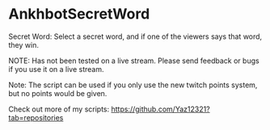 # AnkhbotSecretWord
Secret Word: Select a secret word, and if one of the viewers says that word, they win.

NOTE: Has not been tested on a live stream. Please send feedback or bugs if you use it on a live stream.

Note: The script can be used if you only use the new twitch points system, but no points would be given.

Check out more of my scripts: https://github.com/Yaz12321?tab=repositories
